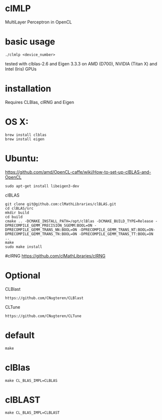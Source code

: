 # clMLP
MultiLayer Perceptron in OpenCL

# basic usage
```
./clmlp <device_number>
```




tested with clblas-2.6 and Eigen 3.3.3
on AMD (D700), NVIDIA (Titan X) and Intel (Iris) GPUs

# installation
Requires CLBlas, clRNG and Eigen

# OS X:
```
brew install clblas
brew install eigen
```
# Ubuntu:
https://github.com/amd/OpenCL-caffe/wiki/How-to-set-up-clBLAS-and-OpenCL
```
sudo apt-get install libeigen3-dev
```
clBLAS
```
git clone git@github.com:clMathLibraries/clBLAS.git
cd clBLAS/src
mkdir build
cd build
cmake .. -DCMAKE_INSTALL_PATH=/opt/clBlas -DCMAKE_BUILD_TYPE=Release -DPRECOMPILE_GEMM_PRECISION_SGEMM:BOOL=ON -DPRECOMPILE_GEMM_TRANS_NN:BOOL=ON -DPRECOMPILE_GEMM_TRANS_NT:BOOL=ON-DPRECOMPILE_GEMM_TRANS_TN:BOOL=ON -DPRECOMPILE_GEMM_TRANS_TT:BOOL=ON ..
make
sudo make install

```

#clRNG
https://github.com/clMathLibraries/clRNG

# Optional

CLBlast
```
https://github.com/CNugteren/CLBlast
```

CLTune
```
https://github.com/CNugteren/CLTune
```

# default
```
make
```
# clBlas
```
make CL_BLAS_IMPL=CLBLAS
```
# clBLAST
```
make CL_BLAS_IMPL=CLBLAST
```

